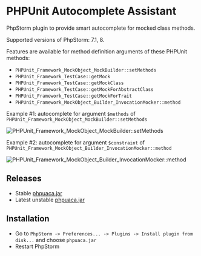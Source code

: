 PHPUnit Autocomplete Assistant
==============================
PhpStorm plugin to provide smart autocomplete for mocked class methods.

Supported versions of PhpStorm: 7.1, 8.

Features are available for method definition arguments of these PHPUnit methods:
* `PHPUnit_Framework_MockObject_MockBuilder::setMethods`
* `PHPUnit_Framework_TestCase::getMock`
* `PHPUnit_Framework_TestCase::getMockClass`
* `PHPUnit_Framework_TestCase::getMockForAbstractClass`
* `PHPUnit_Framework_TestCase::getMockForTrait`
* `PHPUnit_Framework_MockObject_Builder_InvocationMocker::method`

Example #1: autocomplete for argument `$methods` of `PHPUnit_Framework_MockObject_MockBuilder::setMethods`

![PHPUnit_Framework_MockObject_MockBuilder::setMethods](https://raw.githubusercontent.com/maxfilatov/phpuaca/unstable/img/pmb.png)

Example #2: autocomplete for argument `$constraint` of `PHPUnit_Framework_MockObject_Builder_InvocationMocker::method`

![PHPUnit_Framework_MockObject_Builder_InvocationMocker::method](https://raw.githubusercontent.com/maxfilatov/phpuaca/unstable/img/pim.png)

Releases
--------
* Stable [phpuaca.jar](https://github.com/maxfilatov/phpuaca/raw/master/phpuaca.jar)
* Latest unstable [phpuaca.jar](https://github.com/maxfilatov/phpuaca/raw/unstable/phpuaca.jar)

Installation
------------
* Go to `PhpStorm -> Preferences... -> Plugins -> Install plugin from disk...` and choose `phpuaca.jar`
* Restart PhpStorm
